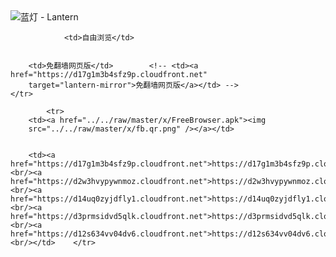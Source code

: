 

<img src="../../raw/master/x/8e0a2b81.c82003be.LanternYellow2.png" alt="蓝灯 - Lantern"/>
<table>
    <tr>
                
                <td>自由浏览</td>
        
        
        <td>免翻墙网页版</td>        <!-- <td><a href="https://d17g1m3b4sfz9p.cloudfront.net"
        target="lantern-mirror">免翻墙网页版</a></td> -->
    </tr>
    
            <tr>
        <td><a href="../../raw/master/x/FreeBrowser.apk"><img
        src="../../raw/master/x/fb.qr.png" /></a></td>

        
        <td><a href="https://d17g1m3b4sfz9p.cloudfront.net">https://d17g1m3b4sfz9p.cloudfront.net</a><br/><a href="https://d2w3hvypywnmoz.cloudfront.net">https://d2w3hvypywnmoz.cloudfront.net</a><br/><a href="https://d14uq0zyjdfly1.cloudfront.net">https://d14uq0zyjdfly1.cloudfront.net</a><br/><a href="https://d3prmsidvd5qlk.cloudfront.net">https://d3prmsidvd5qlk.cloudfront.net</a><br/><a href="https://d12s634vv04dv6.cloudfront.net">https://d12s634vv04dv6.cloudfront.net</a><br/></td>    </tr>
</table>
